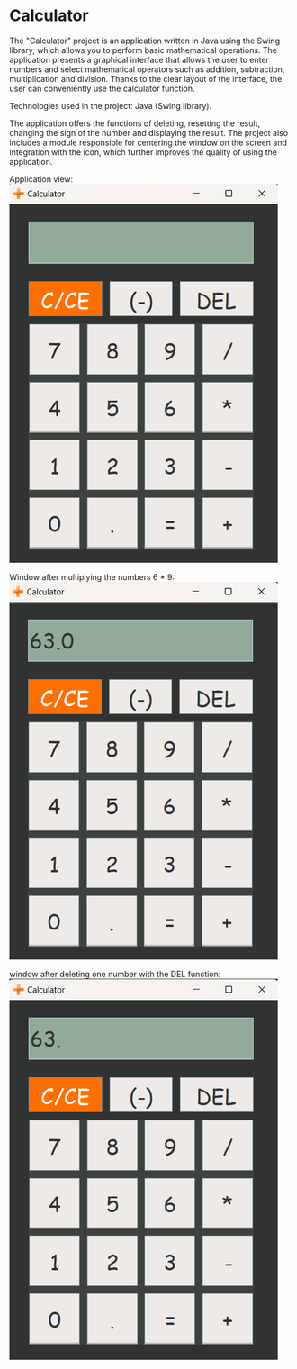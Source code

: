 # Calculator

The "Calculator" project is an application written in Java using the Swing library, which allows you to perform basic mathematical operations. The application presents a graphical interface that allows the user to enter numbers and select mathematical operators such as addition, subtraction, multiplication and division. Thanks to the clear layout of the interface, the user can conveniently use the calculator function.

Technologies used in the project: Java (Swing library).

The application offers the functions of deleting, resetting the result, changing the sign of the number and displaying the result. The project also includes a module responsible for centering the window on the screen and integration with the icon, which further improves the quality of using the application.

Application view: <br>
![Application view](https://github.com/karoldziadkowiec/Calculator/blob/master/photos/1.png)

Window after multiplying the numbers 6 * 9: <br>
![After multiplying](https://github.com/karoldziadkowiec/Calculator/blob/master/photos/2.png)

window after deleting one number with the DEL function: <br>
![After deleting one number](https://github.com/karoldziadkowiec/Calculator/blob/master/photos/3.png)
